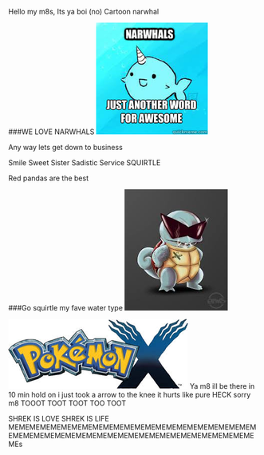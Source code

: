 Hello my m8s, Its ya boi (no) Cartoon narwhal



###WE LOVE NARWHALS
<img src="BOI">



Any way lets get down to business

Smile
Sweet
Sister
Sadistic
Service
SQUIRTLE


Red pandas are the best



###Go squirtle my fave water type
<img src="download.jpeg">



<img src="MMMM">
Ya m8 ill be there in 10 min hold on i just took a arrow to the knee it hurts like pure HECK sorry m8
 TOOOT TOOT TOOT TOO TOOT
 
 SHREK IS LOVE SHREK IS LIFE
 MEMEMEMEMEMEMEMEMEMEMEMEMEMEMEMEMEMEMEMEMEMEMEMEMEMEMEMEMEMEMEMEMEMEMEMEMEMEMEMEMEMEMEMEMEMEMEMEs
